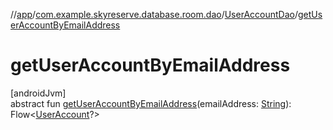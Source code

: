 //[app](../../../index.md)/[com.example.skyreserve.database.room.dao](../index.md)/[UserAccountDao](index.md)/[getUserAccountByEmailAddress](get-user-account-by-email-address.md)

# getUserAccountByEmailAddress

[androidJvm]\
abstract fun [getUserAccountByEmailAddress](get-user-account-by-email-address.md)(emailAddress: [String](https://kotlinlang.org/api/latest/jvm/stdlib/kotlin/-string/index.html)): Flow&lt;[UserAccount](../../com.example.skyreserve.database.room.entity/-user-account/index.md)?&gt;
